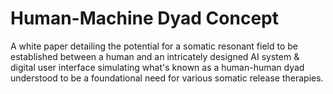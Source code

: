 # Human-Machine Dyad Concept

A white paper detailing the potential for a somatic resonant field to be established between a human and an intricately designed AI system & digital user interface simulating what's known as a human-human dyad understood to be a foundational need for various somatic release therapies.
